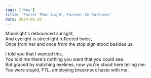 ```yaml
---
tags: ['New']
title: 'Faster Than Light, Forever In Darkness'
date: 2024-02-26
---
```


Moonlight's debounced sunlight,  
And eyelight is streetlight reflected twice,  
Once from her and once from the stop sign stood besides us.

I told you that I wanted this,  
You told me there's nothing you want that you could see.  
But graced by matching eyelines, now you're stood here telling me:  
You were stupid, FTL, employing breakneck haste with me.  

